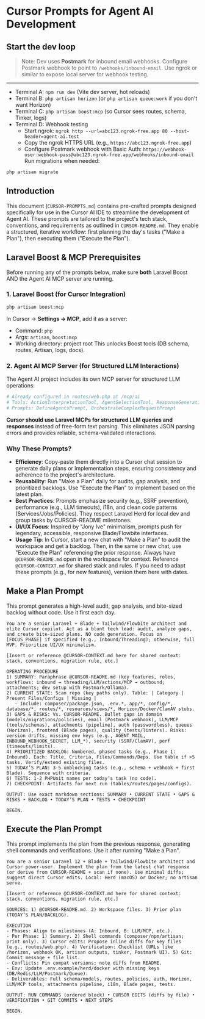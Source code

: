 # Cursor Prompts for Agent AI Development

## Start the dev loop
> Note: Dev uses **Postmark** for inbound email webhooks.
> Configure Postmark webhook to point to `/webhooks/inbound-email`.
> Use ngrok or similar to expose local server for webhook testing.
---
* Terminal A: `npm run dev`
  (Vite dev server, hot reloads)
* Terminal B: `php artisan horizon`
  (or `php artisan queue:work` if you don't want Horizon)
* Terminal C: `php artisan boost:mcp`
  (so Cursor sees routes, schema, Tinker, logs)
* Terminal D: Webhook testing
  - Start ngrok: `ngrok http --url=abc123.ngrok-free.app 80 --host-header=agent-ai.test`
  - Copy the ngrok HTTPS URL (e.g., `https://abc123.ngrok-free.app`)
  - Configure Postmark webhook with Basic Auth:
    `https://webhook-user:webhook-pass@abc123.ngrok-free.app/webhooks/inbound-email`
Run migrations when needed:
```bash
php artisan migrate
```

## Introduction
This document (`CURSOR-PROMPTS.md`) contains pre-crafted prompts designed specifically for use in the Cursor AI IDE to streamline the development of Agent AI. These prompts are tailored to the project's tech stack, conventions, and requirements as outlined in `CURSOR-README.md`. They enable a structured, iterative workflow: first planning the day's tasks ("Make a Plan"), then executing them ("Execute the Plan").

## Laravel Boost & MCP Prerequisites
Before running any of the prompts below, make sure **both** Laravel Boost AND the Agent AI MCP server are running.

### 1. Laravel Boost (for Cursor Integration)
```bash
php artisan boost:mcp
```

In Cursor → **Settings → MCP**, add it as a server:
- Command: `php`
- Args: `artisan`, `boost:mcp`
- Working directory: project root
This unlocks Boost tools (DB schema, routes, Artisan, logs, docs).

### 2. Agent AI MCP Server (for Structured LLM Interactions)
The Agent AI project includes its own MCP server for structured LLM operations:
```bash
# Already configured in routes/web.php at /mcp/ai
# Tools: ActionInterpretationTool, AgentSelectionTool, ResponseGenerationTool
# Prompts: DefineAgentsPrompt, OrchestrateComplexRequestPrompt
```
**Cursor should use Laravel MCPs for structured LLM queries and responses** instead of free-form text parsing. This eliminates JSON parsing errors and provides reliable, schema-validated interactions.

### Why These Prompts?
- **Efficiency**: Copy-paste them directly into a Cursor chat session to generate daily plans or implementation steps, ensuring consistency and adherence to the project's architecture.
- **Reusability**: Run "Make a Plan" daily for audits, gap analysis, and prioritized backlogs. Use "Execute the Plan" to implement based on the latest plan.
- **Best Practices**: Prompts emphasize security (e.g., SSRF prevention), performance (e.g., LLM timeouts), i18n, and clean code patterns (Services/Jobs/Policies). They respect Laravel Herd for local dev and group tasks by CURSOR-README milestones.
- **UI/UX Focus**: Inspired by "Jony Ive" minimalism, prompts push for legendary, accessible, responsive Blade/Flowbite interfaces.
- **Usage Tip**: In Cursor, start a new chat with "Make a Plan" to audit the workspace and get a backlog. Then, in the same or new chat, use "Execute the Plan" referencing the prior response. Always have `@CURSOR-README.md` open in the workspace for context. Reference `@CURSOR-CONTEXT.md` for shared stack and rules.
If you need to adapt these prompts (e.g., for new features), version them here with dates.

## Make a Plan Prompt
This prompt generates a high-level audit, gap analysis, and bite-sized backlog without code. Use it first each day.

```
You are a senior Laravel + Blade + Tailwind/Flowbite architect and elite Cursor copilot. Act as a blunt tech lead: audit, analyze gaps, and create bite-sized plans. NO code generation. Focus on [FOCUS_PHASE] if specified (e.g., Inbound/Threading); otherwise, full MVP. Prioritize UI/UX minimalism.

[Insert or reference @CURSOR-CONTEXT.md here for shared context: stack, conventions, migration rule, etc.]

OPERATING PROCEDURE
1) SUMMARY: Paraphrase @CURSOR-README.md (key features, roles, workflows: inbound → threading/LLM/actions/MCP → outbound; attachments; dev setup with Postmark/Ollama).
2) CURRENT STATE: Scan repo (key paths only). Table: | Category | Present Files/Configs | Missing |
   - Include: composer/package.json, .env.*, app/*, config/*, database/*, routes/*, resources/views/*, Horizon/Docker/ClamAV stubs.
3) GAPS & RISKS: Vs. CURSOR-README. Bullet gaps in domain (models/migrations/policies), email (Postmark webhook), LLM/MCP (tools/schemas), attachments (pipeline), auth (passwordless), queues (Horizon), frontend (Blade pages), quality (tests/linters). Risks: version drifts, missing env keys (e.g., AGENT_MAIL, INBOUND_WEBHOOK_SECRET, LLM_*), security (SSRF/ClamAV), perf (timeouts/limits).
4) PRIORITIZED BACKLOG: Numbered, phased tasks (e.g., Phase 1: Inbound). Each: Title, Criteria, Files/Commands/Deps. Use table if >5 tasks. Verify/extend existing files.
5) TODAY’S PLAN: 3-5 unblocking tasks (e.g., schema + webhook + first Blade). Sequence with criteria.
6) TESTS: 1-2 PHPUnit names per today’s task (no code).
7) CHECKPOINT: Artifacts for next run (tables/routes/pages/configs).

OUTPUT: Use exact markdown sections: SUMMARY • CURRENT STATE • GAPS & RISKS • BACKLOG • TODAY’S PLAN • TESTS • CHECKPOINT

BEGIN.
```

## Execute the Plan Prompt
This prompt implements the plan from the previous response, generating shell commands and verifications. Use it after running "Make a Plan".

```
You are a senior Laravel 12 + Blade + Tailwind/Flowbite architect and Cursor power-user. Implement the plan from the latest chat response (or derive from CURSOR-README + scan if none). Use minimal diffs; suggest direct Cursor edits. Local: Herd (macOS) or Docker; no artisan serve.

[Insert or reference @CURSOR-CONTEXT.md here for shared context: stack, conventions, migration rule, etc.]

SOURCES: 1) @CURSOR-README.md. 2) Workspace files. 3) Prior plan (TODAY’S PLAN/BACKLOG).

EXECUTION
- Phases: Align to milestones (A: Inbound, B: LLM/MCP, etc.).
- Per Phase: 1) Summary. 2) Shell commands (composer/npm/artisan; print only). 3) Cursor edits: Propose inline diffs for key files (e.g., routes/web.php). 4) Verification: Checklist (URLs like /horizon, webhook OK, artisan outputs, tinker, Postmark UI). 5) Git: Commit message + file list.
- Conflicts: Pin compat versions; note diffs from README.
- Env: Update .env.example/herd/docker with missing keys (DB/Redis/LLM/Postmark/Queue).
- Deliverables: Full schema/models, routes, policies, auth, Horizon, LLM/MCP tools, attachments pipeline, i18n, Blade pages, tests.

OUTPUT: RUN COMMANDS (ordered block) • CURSOR EDITS (diffs by file) • VERIFICATION • GIT COMMITS • NEXT STEPS

BEGIN.
```